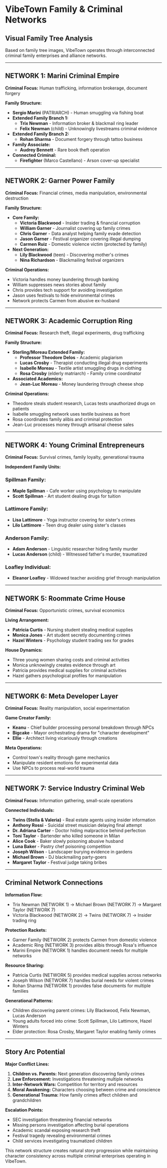 # VibeTown Family & Criminal Networks

## Visual Family Tree Analysis

Based on family tree images, VibeTown operates through interconnected criminal family enterprises and alliance networks.

---

## **NETWORK 1: Marini Criminal Empire**
**Criminal Focus:** Human trafficking, information brokerage, document forgery

**Family Structure:**
- **Sergio Marini** (PATRIARCH) - Human smuggling via fishing boat
- **Extended Family Branch 1:**
  - **Trix Newman** - Information broker & blackmail ring leader
  - **Felix Newman** (child) - Unknowingly livestreams criminal evidence
- **Extended Family Branch 2:**
  - **Rohan Sharma** - Document forgery through tattoo business
- **Family Associate:**
  - **Audrey Bennett** - Rare book theft operation
- **Connected Criminal:**
  - **Firefighter** (Marco Castellano) - Arson cover-up specialist

---

## **NETWORK 2: Garner Power Family**
**Criminal Focus:** Financial crimes, media manipulation, environmental destruction

**Family Structure:**
- **Core Family:**
  - **Victoria Blackwood** - Insider trading & financial corruption
  - **William Garner** - Journalist covering up family crimes
  - **Chris Garner** - Data analyst helping family evade detection
  - **Jason Garner** - Festival organizer covering illegal dumping
  - **Carmen Ruiz** - Domestic violence victim (protected by family)
- **Next Generation:**
  - **Lily Blackwood** (teen) - Discovering mother's crimes
  - **Nina Richardson** - Blackmailing festival organizers

**Criminal Operations:**
- Victoria handles money laundering through banking
- William suppresses news stories about family
- Chris provides tech support for avoiding investigation
- Jason uses festivals to hide environmental crimes
- Network protects Carmen from abusive ex-husband

---

## **NETWORK 3: Academic Corruption Ring**
**Criminal Focus:** Research theft, illegal experiments, drug trafficking

**Family Structure:**
- **Sterling/Moreau Extended Family:**
  - **Professor Theodore Delos** - Academic plagiarism
  - **Lucas Crosby** - Therapist conducting illegal drug experiments
  - **Isabelle Moreau** - Textile artist smuggling drugs in clothing
  - **Rosa Crosby** (elderly matriarch) - Family crime coordinator
- **Associated Academics:**
  - **Jean-Luc Moreau** - Money laundering through cheese shop

**Criminal Operations:**
- Theodore steals student research, Lucas tests unauthorized drugs on patients
- Isabelle smuggling network uses textile business as front
- Rosa coordinates family alibis and criminal protection
- Jean-Luc processes money through artisanal cheese sales

---

## **NETWORK 4: Young Criminal Entrepreneurs**
**Criminal Focus:** Survival crimes, family loyalty, generational trauma

**Independent Family Units:**

### **Spillman Family:**
- **Maple Spillman** - Cafe worker using psychology to manipulate
- **Scott Spillman** - Art student dealing drugs for tuition

### **Lattimore Family:**
- **Lisa Lattimore** - Yoga instructor covering for sister's crimes
- **Lilo Lattimore** - Teen drug dealer using sister's classes

### **Anderson Family:**
- **Adam Anderson** - Linguistic researcher hiding family murder
- **Lucas Anderson** (child) - Witnessed father's murder, traumatized

### **Loafley Individual:**
- **Eleanor Loafley** - Widowed teacher avoiding grief through manipulation

---

## **NETWORK 5: Roommate Crime House**
**Criminal Focus:** Opportunistic crimes, survival economics

**Living Arrangement:**
- **Patricia Curtis** - Nursing student stealing medical supplies
- **Monica Jones** - Art student secretly documenting crimes
- **Hazel Winters** - Psychology student trading sex for grades

**House Dynamics:**
- Three young women sharing costs and criminal activities
- Monica unknowingly creates evidence through art
- Patricia provides medical supplies for criminal activities
- Hazel gathers psychological profiles for manipulation

---

## **NETWORK 6: Meta Developer Layer**
**Criminal Focus:** Reality manipulation, social experimentation

**Game Creator Family:**
- **Keanu** - Chief builder processing personal breakdown through NPCs
- **Bigcake** - Mayor orchestrating drama for "character development"
- **Ellie** - Architect living vicariously through creations

**Meta Operations:**
- Control town's reality through game mechanics
- Manipulate resident emotions for experimental data
- Use NPCs to process real-world trauma

---

## **NETWORK 7: Service Industry Criminal Web**
**Criminal Focus:** Information gathering, small-scale operations

**Connected Individuals:**
- **Twins (Stella & Valeria)** - Real estate agents using insider information
- **Anthony Rossi** - Suicidal street musician delaying final attempt
- **Dr. Adriana Carter** - Doctor hiding malpractice behind perfection
- **Toni Taylor** - Bartender who killed someone in Milan
- **Alice Cook** - Baker slowly poisoning abusive husband
- **Luna Baker** - Pastry chef poisoning competition
- **Joseph Wilson** - Landscaper burying evidence in gardens
- **Michael Brown** - DJ blackmailing party-goers
- **Margaret Taylor** - Festival judge taking bribes

---

## **Criminal Network Connections**

**Information Flow:**
- Trix Newman (NETWORK 1) → Michael Brown (NETWORK 7) → Margaret Taylor (NETWORK 7)
- Victoria Blackwood (NETWORK 2) → Twins (NETWORK 7) → Insider trading ring

**Protection Rackets:**
- Garner Family (NETWORK 2) protects Carmen from domestic violence
- Academic Ring (NETWORK 3) provides alibis through Rosa's influence
- Marini Empire (NETWORK 1) handles document needs for multiple networks

**Resource Sharing:**
- Patricia Curtis (NETWORK 5) provides medical supplies across networks
- Joseph Wilson (NETWORK 7) handles burial needs for violent crimes
- Rohan Sharma (NETWORK 1) provides false documents for multiple families

**Generational Patterns:**
- Children discovering parent crimes: Lily Blackwood, Felix Newman, Lucas Anderson
- Young adults forced into crime: Scott Spillman, Lilo Lattimore, Hazel Winters
- Elder protection: Rosa Crosby, Margaret Taylor enabling family crimes

---

## **Story Arc Potential**

**Major Conflict Lines:**
1. **Children vs. Parents:** Next generation discovering family crimes
2. **Law Enforcement:** Investigations threatening multiple networks
3. **Inter-Network Wars:** Competition for territory and resources
4. **Moral Awakening:** Characters choosing between crime and conscience
5. **Generational Trauma:** How family crimes affect children and grandchildren

**Escalation Points:**
- SEC investigation threatening financial networks
- Missing persons investigation affecting burial operations
- Academic scandal exposing research theft
- Festival tragedy revealing environmental crimes
- Child services investigating traumatized children

This network structure creates natural story progression while maintaining character consistency across multiple criminal enterprises operating in VibeTown.